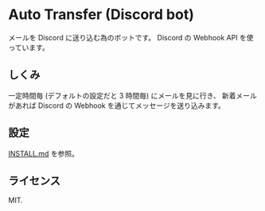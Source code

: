 # Auto Transfer (Discord bot)

メールを Discord に送り込む為のボットです。
Discord の Webhook API を使っています。

## しくみ

一定時間毎 (デフォルトの設定だと 3 時間毎) にメールを見に行き、
新着メールがあれば Discord の Webhook を通じてメッセージを送り込みます。

## 設定

[INSTALL.md](INSTALL.md) を参照。

## ライセンス

MIT.
